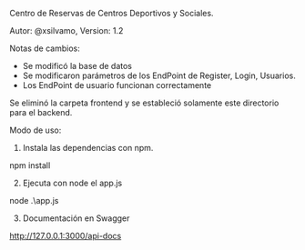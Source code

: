 Centro de Reservas de Centros Deportivos y Sociales.

Autor: @xsilvamo,
Version: 1.2

Notas de cambios:

- Se modificó la base de datos
- Se modificaron parámetros de los EndPoint de Register, Login, Usuarios.
- Los EndPoint de usuario funcionan correctamente

Se eliminó la carpeta frontend y se estableció solamente este directorio para el backend.


Modo de uso:

1. Instala las dependencias con npm.

npm install

2. Ejecuta con node el app.js

node .\app.js

3. Documentación en Swagger

http://127.0.0.1:3000/api-docs

